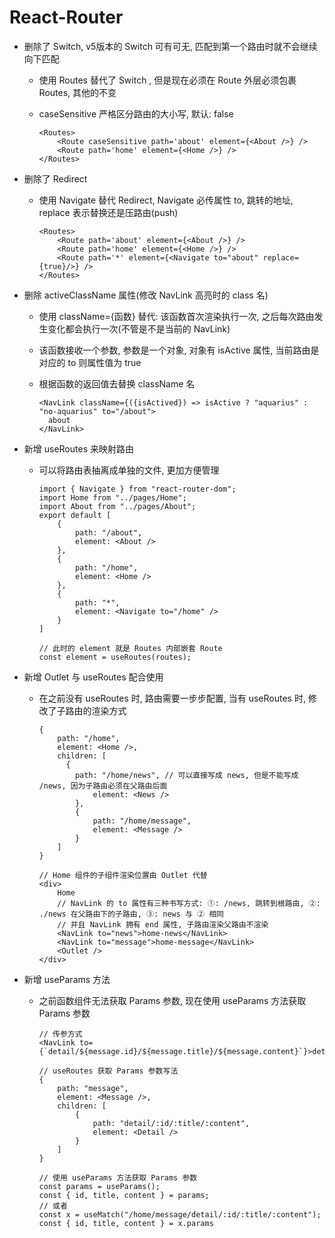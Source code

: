 # React-Router

- 删除了 Switch, v5版本的 Switch 可有可无, 匹配到第一个路由时就不会继续向下匹配

  - 使用 Routes 替代了 Switch , 但是现在必须在 Route 外层必须包裹 Routes, 其他的不变
  - caseSensitive 严格区分路由的大小写, 默认: false

    ```react
    <Routes>
        <Route caseSensitive path='about' element={<About />} />
        <Route path='home' element={<Home />} />
    </Routes>
    ```

- 删除了 Redirect

  - 使用 Navigate  替代 Redirect, Navigate  必传属性 to, 跳转的地址, replace 表示替换还是压路由(push)

    ```react
    <Routes>
        <Route path='about' element={<About />} />
        <Route path='home' element={<Home />} />
        <Route path='*' element={<Navigate to="about" replace={true}/>} />
    </Routes>
    ```
- 删除 activeClassName 属性(修改 NavLink 高亮时的 class 名)

  - 使用 className={函数} 替代: 该函数首次渲染执行一次, 之后每次路由发生变化都会执行一次(不管是不是当前的 NavLink)

  - 该函数接收一个参数, 参数是一个对象, 对象有 isActive 属性, 当前路由是对应的 to 则属性值为 true

  - 根据函数的返回值去替换 className 名

    ```react
    <NavLink className={({isActived}) => isActive ? "aquarius" : "no-aquarius" to="/about">
      about
    </NavLink>
    ```

- 新增 useRoutes 来映射路由

  - 可以将路由表抽离成单独的文件, 更加方便管理

    ```react
    import { Navigate } from "react-router-dom";
    import Home from "../pages/Home";
    import About from "../pages/About";
    export default [
        {
            path: "/about",
            element: <About />
        },
        {
            path: "/home",
            element: <Home />
        },
        {
            path: "*",
            element: <Navigate to="/home" />
        }
    ]
    
    // 此时的 element 就是 Routes 内部嵌套 Route
    const element = useRoutes(routes);
    ```
- 新增 Outlet 与 useRoutes 配合使用

  - 在之前没有 useRoutes 时, 路由需要一步步配置, 当有 useRoutes 时, 修改了子路由的渲染方式

    ```react
    {
        path: "/home",
        element: <Home />,
        children: [
          {
            path: "/home/news",	// 可以直接写成 news, 但是不能写成 /news, 因为子路由必须在父路由后面
                element: <News />
            },
            {
                path: "/home/message",
                element: <Message />
            }
        ]
    }
    
    // Home 组件的子组件渲染位置由 Outlet 代替
    <div>
        Home
        // NavLink 的 to 属性有三种书写方式: ①: /news, 跳转到根路由, ②: ./news 在父路由下的子路由, ③: news 与 ② 相同
        // 并且 NavLink 拥有 end 属性, 子路由渲染父路由不渲染
        <NavLink to="news">home-news</NavLink>	
        <NavLink to="message">home-message</NavLink>
        <Outlet />
    </div>
    ```
- 新增 useParams 方法

  - 之前函数组件无法获取 Params 参数, 现在使用 useParams 方法获取 Params 参数

    ```react
    // 传参方式
    <NavLink to={`detail/${message.id}/${message.title}/${message.content}`}>detail</NavLink>
    
    // useRoutes 获取 Params 参数写法
    {
    	path: "message",
    	element: <Message />,
    	children: [
    		{
    			path: "detail/:id/:title/:content",
    			element: <Detail />
    		}
    	]
    }
    
    // 使用 useParams 方法获取 Params 参数
    const params = useParams();
    const { id, title, content } = params;
    // 或者
    const x = useMatch("/home/message/detail/:id/:title/:content");
    const { id, title, content } = x.params
    ```

    


  